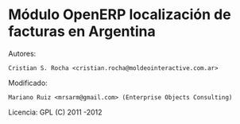 Módulo OpenERP localización de facturas en Argentina
====================================================

Autores:

    Cristian S. Rocha <cristian.rocha@moldeointeractive.com.ar>

Modificado:

    Mariano Ruiz <mrsarm@gmail.com> (Enterprise Objects Consulting)


Licencia: GPL
(C) 2011 -2012
